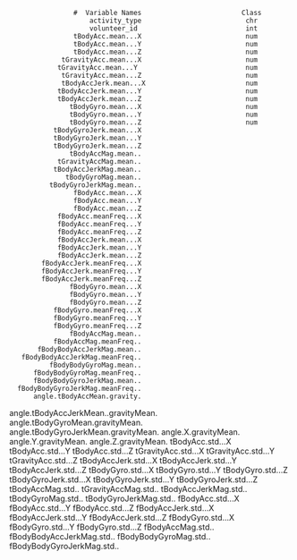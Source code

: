                     #  Variable Names                         Class
                        activity_type                          chr
                        volunteer_id                           int
                    tBodyAcc.mean...X                          num
                    tBodyAcc.mean...Y                          num
                    tBodyAcc.mean...Z                          num
                 tGravityAcc.mean...X                          num
                tGravityAcc.mean...Y                           num
                 tGravityAcc.mean...Z                          num
                 tBodyAccJerk.mean...X                         num
                tBodyAccJerk.mean...Y                          num
                tBodyAccJerk.mean...Z                          num
                   tBodyGyro.mean...X                          num
                   tBodyGyro.mean...Y                          num
                   tBodyGyro.mean...Z                          num
               tBodyGyroJerk.mean...X
               tBodyGyroJerk.mean...Y
               tBodyGyroJerk.mean...Z
                   tBodyAccMag.mean..
                tGravityAccMag.mean..
               tBodyAccJerkMag.mean..
                  tBodyGyroMag.mean..
              tBodyGyroJerkMag.mean..
                    fBodyAcc.mean...X
                    fBodyAcc.mean...Y
                    fBodyAcc.mean...Z
                fBodyAcc.meanFreq...X
                fBodyAcc.meanFreq...Y
                fBodyAcc.meanFreq...Z
                fBodyAccJerk.mean...X
                fBodyAccJerk.mean...Y
                fBodyAccJerk.mean...Z
            fBodyAccJerk.meanFreq...X
            fBodyAccJerk.meanFreq...Y
            fBodyAccJerk.meanFreq...Z
                   fBodyGyro.mean...X
                   fBodyGyro.mean...Y
                   fBodyGyro.mean...Z
               fBodyGyro.meanFreq...X
               fBodyGyro.meanFreq...Y
               fBodyGyro.meanFreq...Z
                   fBodyAccMag.mean..
               fBodyAccMag.meanFreq..
           fBodyBodyAccJerkMag.mean..
       fBodyBodyAccJerkMag.meanFreq..
              fBodyBodyGyroMag.mean..
          fBodyBodyGyroMag.meanFreq..
          fBodyBodyGyroJerkMag.mean..
      fBodyBodyGyroJerkMag.meanFreq..
          angle.tBodyAccMean.gravity.
 angle.tBodyAccJerkMean..gravityMean.
     angle.tBodyGyroMean.gravityMean.
 angle.tBodyGyroJerkMean.gravityMean.
                 angle.X.gravityMean.
                 angle.Y.gravityMean.
                 angle.Z.gravityMean.
                     tBodyAcc.std...X
                     tBodyAcc.std...Y
                     tBodyAcc.std...Z
                  tGravityAcc.std...X
                  tGravityAcc.std...Y
                  tGravityAcc.std...Z
                 tBodyAccJerk.std...X
                 tBodyAccJerk.std...Y
                 tBodyAccJerk.std...Z
                    tBodyGyro.std...X
                    tBodyGyro.std...Y
                    tBodyGyro.std...Z
                tBodyGyroJerk.std...X
                tBodyGyroJerk.std...Y
                tBodyGyroJerk.std...Z
                    tBodyAccMag.std..
                 tGravityAccMag.std..
                tBodyAccJerkMag.std..
                   tBodyGyroMag.std..
               tBodyGyroJerkMag.std..
                     fBodyAcc.std...X
                     fBodyAcc.std...Y
                     fBodyAcc.std...Z
                 fBodyAccJerk.std...X
                 fBodyAccJerk.std...Y
                 fBodyAccJerk.std...Z
                    fBodyGyro.std...X
                    fBodyGyro.std...Y
                    fBodyGyro.std...Z
                    fBodyAccMag.std..
            fBodyBodyAccJerkMag.std..
               fBodyBodyGyroMag.std..
          fBodyBodyGyroJerkMag.std..

